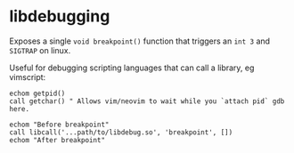 # libdebugging

Exposes a single `void breakpoint()` function that triggers an `int 3` and `SIGTRAP` on linux.

Useful for debugging scripting languages that can call a library, eg vimscript:

```vim
echom getpid()
call getchar() " Allows vim/neovim to wait while you `attach pid` gdb here.

echom "Before breakpoint"
call libcall('...path/to/libdebug.so', 'breakpoint', [])
echom "After breakpoint"
```
